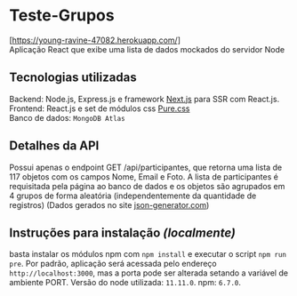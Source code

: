 # Teste-Grupos
[https://young-ravine-47082.herokuapp.com/]  
Aplicação React que exibe uma lista de dados mockados do servidor Node

## Tecnologias utilizadas
Backend: Node.js, Express.js e framework [Next.js](https://github.com/zeit/next.js) para SSR com React.js.  
Frontend: React.js e set de módulos css [Pure.css](https://purecss.io/)  
Banco de dados: `MongoDB Atlas`

## Detalhes da API
Possui apenas o endpoint GET /api/participantes, que retorna uma lista de 117 objetos com os campos Nome, Email e Foto. A lista de participantes é requisitada pela página ao banco de dados e os objetos são agrupados em 4 grupos de forma aleatória (independentemente da quantidade de registros)
(Dados gerados no site [json-generator.com](https://www.json-generator.com/))

## Instruções para instalação *(localmente)*
basta instalar os módulos npm com `npm install` e executar o script `npm run pre`. Por padrão, aplicação será acessada pelo endereço `http://localhost:3000`, mas a porta pode ser alterada setando a variável de ambiente PORT. Versão do node utilizada: `11.11.0`. npm: `6.7.0`.

